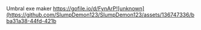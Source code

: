 Umbral exe maker 
https://gofile.io/d/FynArP![unknown](https://github.com/SlumpDemon123/SlumpDemon123/assets/136747336/bba31a38-44fd-421b


